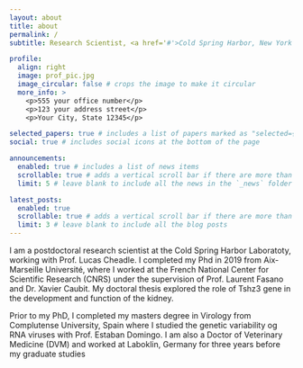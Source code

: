 ```yaml
---
layout: about
title: about
permalink: /
subtitle: Research Scientist, <a href='#'>Cold Spring Harbor, New York Lab</a>.

profile:
  align: right
  image: prof_pic.jpg
  image_circular: false # crops the image to make it circular
  more_info: >
    <p>555 your office number</p>
    <p>123 your address street</p>
    <p>Your City, State 12345</p>

selected_papers: true # includes a list of papers marked as "selected={true}"
social: true # includes social icons at the bottom of the page

announcements:
  enabled: true # includes a list of news items
  scrollable: true # adds a vertical scroll bar if there are more than 3 news items
  limit: 5 # leave blank to include all the news in the `_news` folder

latest_posts:
  enabled: true
  scrollable: true # adds a vertical scroll bar if there are more than 3 new posts items
  limit: 3 # leave blank to include all the blog posts
---
```


I am a postdoctoral research scientist at the Cold Spring Harbor Laboratoty, working with Prof. Lucas Cheadle. I completed my Phd in 2019 from Aix-Marseille Université, where I worked at the French National Center for Scientific Research (CNRS) under the supervision of Prof. Laurent Fasano and Dr. Xavier Caubit. My doctoral thesis explored the role of Tshz3 gene in the development and function of the kidney. 

Prior to my PhD, I completed my masters degree in Virology from Complutense University, Spain where I studied the genetic variability og RNA viruses with Prof. Estaban Domingo. I am also a Doctor of Veterinary Medicine (DVM) and worked at Laboklin, Germany for three years before my graduate studies

